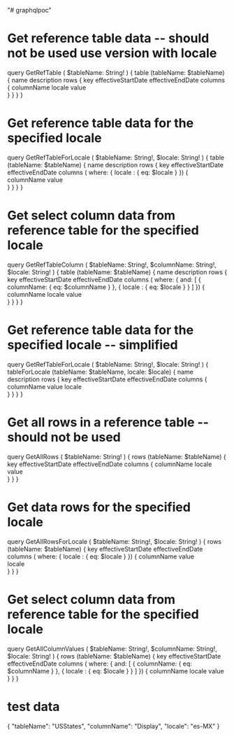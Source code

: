 "# graphqlpoc" 

# Get reference table data -- should not be used use version with locale
query GetRefTable (
  $tableName: String!
) {
  table (tableName: $tableName)
  {
    name
    description
    rows {
      key
      effectiveStartDate
      effectiveEndDate
      columns {
        columnName
        locale
        value        
      }
    }
  }
}

# Get reference table data for the specified locale
query GetRefTableForLocale (
  $tableName: String!,
  $locale: String!
) {
  table (tableName: $tableName)
  {
    name
    description
    rows {
      key
      effectiveStartDate
      effectiveEndDate
      columns ( where: {
        locale : {
          eq: $locale
        }
      }) {
        columnName
        value        
      }
    }
  }
}

# Get select column data from reference table for the specified locale
query GetRefTableColumn (
  $tableName: String!,
  $columnName: String!,
  $locale: String!
) {
  table (tableName: $tableName)
  {
    name
    description
    rows {
      key
      effectiveStartDate
      effectiveEndDate
      columns ( where: {
        and: [
          {
            columnName: {
              eq: $columnName
            }
          },
          {
            locale : {
              eq: $locale
            }
          }
        ]
      }) {
        columnName
        locale
        value        
      }
    }
  }
}

# Get reference table data for the specified locale -- simplified
query GetRefTableForLocale (
  $tableName: String!,
  $locale: String!
) {
  tableForLocale (tableName: $tableName, locale: $locale)
  {
    name
    description
    rows {
      key
      effectiveStartDate
      effectiveEndDate
      columns {
        columnName
        value
        locale   
      }
    }
  }
}

# Get all rows in a reference table -- should not be used
query GetAllRows (
  $tableName: String!
) {
  rows (tableName: $tableName) {
    key
    effectiveStartDate
    effectiveEndDate
    columns {
      columnName
      locale
      value        
    }
  }
}

# Get data rows for the specified locale
query GetAllRowsForLocale (
  $tableName: String!,
  $locale: String!
) {
  rows (tableName: $tableName)
  {
    key
    effectiveStartDate
    effectiveEndDate
    columns ( where: {
      locale : {
        eq: $locale
      }
    }) {
      columnName
      value     
      locale   
    }
  }
}

# Get select column data from reference table for the specified locale
query GetAllColumnValues (
  $tableName: String!,
  $columnName: String!,
  $locale: String!
) {
  rows (tableName: $tableName)
  {
    key
    effectiveStartDate
    effectiveEndDate
    columns ( where: {
      and: [
        {
          columnName: {
            eq: $columnName
          }
        },
        {
          locale : {
            eq: $locale
          }
        }
      ]
    }) {
      columnName
      locale
      value        
    }
  }
}

# test data
{
  "tableName": "USStates",
  "columnName": "Display",
  "locale": "es-MX"
}